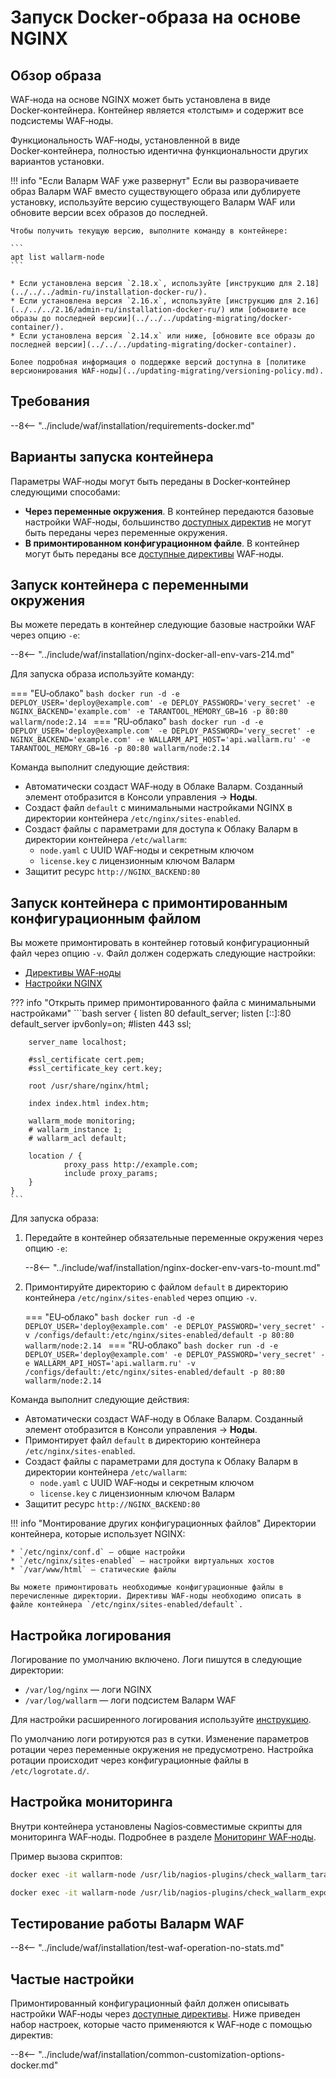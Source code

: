 [doc-ip-blocking]:            configure-ip-blocking-ru.md
[doc-wallarm-mode]:           configure-parameters-ru.md#wallarm_mode
[doc-config-params]:          configure-parameters-ru.md
[doc-monitoring]:             monitoring/intro.md
[waf-mode-instr]:                   configure-wallarm-mode.md
[logging-instr]:                    configure-logging.md
[proxy-balancer-instr]:             using-proxy-or-balancer-ru.md
[scanner-whitelisting-instr]:       scanner-ips-whitelisting.md
[process-time-limit-instr]:         configure-parameters-ru.md#wallarm_process_time_limit
[default-ip-blocking-settings]:     configure-ip-blocking-nginx-ru.md
[wallarm-acl-directive]:            configure-parameters-ru.md#wallarm_acl
[allocating-memory-guide]:          configuration-guides/allocate-resources-for-waf-node.md

# Запуск Docker‑образа на основе NGINX

## Обзор образа

WAF‑нода на основе NGINX может быть установлена в виде Docker‑контейнера. Контейнер является «толстым» и содержит все подсистемы WAF‑ноды.

Функциональность WAF‑ноды, установленной в виде Docker‑контейнера, полностью идентична функциональности других вариантов установки.

!!! info "Если Валарм WAF уже развернут"
    Если вы разворачиваете образ Валарм WAF вместо существующего образа или дублируете установку, используйте версию существующего Валарм WAF или обновите версии всех образов до последней.

    Чтобы получить текущую версию, выполните команду в контейнере: 

    ```
    apt list wallarm-node
    ```

    * Если установлена версия `2.18.x`, используйте [инструкцию для 2.18](../../../admin-ru/installation-docker-ru/).
    * Если установлена версия `2.16.x`, используйте [инструкцию для 2.16](../../../2.16/admin-ru/installation-docker-ru/) или [обновите все образы до последней версии](../../../updating-migrating/docker-container/).
    * Если установлена версия `2.14.x` или ниже, [обновите все образы до последней версии](../../../updating-migrating/docker-container).
    
    Более подробная информация о поддержке версий доступна в [политике версионирования WAF‑ноды](../updating-migrating/versioning-policy.md).

## Требования

--8<-- "../include/waf/installation/requirements-docker.md"

## Варианты запуска контейнера

Параметры WAF‑ноды могут быть переданы в Docker‑контейнер следующими способами:

* **Через переменные окружения**. В контейнер передаются базовые настройки WAF‑ноды, большинство [доступных директив](configure-parameters-ru.md) не могут быть переданы через переменные окружения.
* **В примонтированном конфигурационном файле**. В контейнер могут быть переданы все [доступные директивы](configure-parameters-ru.md) WAF‑ноды.

## Запуск контейнера с переменными окружения

Вы можете передать в контейнер следующие базовые настройки WAF через опцию `-e`:

--8<-- "../include/waf/installation/nginx-docker-all-env-vars-214.md"

Для запуска образа используйте команду:

=== "EU‑облако"
    ```bash
    docker run -d -e DEPLOY_USER='deploy@example.com' -e DEPLOY_PASSWORD='very_secret' -e NGINX_BACKEND='example.com' -e TARANTOOL_MEMORY_GB=16 -p 80:80 wallarm/node:2.14
    ```
=== "RU‑облако"
    ```bash
    docker run -d -e DEPLOY_USER='deploy@example.com' -e DEPLOY_PASSWORD='very_secret' -e NGINX_BACKEND='example.com' -e WALLARM_API_HOST='api.wallarm.ru' -e TARANTOOL_MEMORY_GB=16 -p 80:80 wallarm/node:2.14
    ```

Команда выполнит следующие действия:

* Автоматически создаст WAF‑ноду в Облаке Валарм. Созданный элемент отобразится в Консоли управления → **Ноды**.
* Создаст файл `default` с минимальными настройками NGINX в директории контейнера `/etc/nginx/sites-enabled`.
* Создаст файлы с параметрами для доступа к Облаку Валарм в директории контейнера `/etc/wallarm`:
    * `node.yaml` с UUID WAF‑ноды и секретным ключом
    * `license.key` с лицензионным ключом Валарм
* Защитит ресурс `http://NGINX_BACKEND:80`

## Запуск контейнера с примонтированным конфигурационным файлом

Вы можете примонтировать в контейнер готовый конфигурационный файл через опцию `-v`. Файл должен содержать следующие настройки:

* [Директивы WAF‑ноды](configure-parameters-ru.md)
* [Настройки NGINX](https://nginx.org/ru/docs/beginners_guide.html)

??? info "Открыть пример примонтированного файла с минимальными настройками"
    ```bash
    server {
        listen 80 default_server;
        listen [::]:80 default_server ipv6only=on;
        #listen 443 ssl;

        server_name localhost;

        #ssl_certificate cert.pem;
        #ssl_certificate_key cert.key;

        root /usr/share/nginx/html;

        index index.html index.htm;

        wallarm_mode monitoring;
        # wallarm_instance 1;
        # wallarm_acl default;

        location / {
                proxy_pass http://example.com;
                include proxy_params;
        }
    }
    ```

Для запуска образа:

1. Передайте в контейнер обязательные переменные окружения через опцию `-e`:

    --8<-- "../include/waf/installation/nginx-docker-env-vars-to-mount.md"

2. Примонтируйте директорию с файлом `default` в директорию контейнера `/etc/nginx/sites-enabled` через опцию `-v`.

    === "EU‑облако"
        ```bash
        docker run -d -e DEPLOY_USER='deploy@example.com' -e DEPLOY_PASSWORD='very_secret' -v /configs/default:/etc/nginx/sites-enabled/default -p 80:80 wallarm/node:2.14
        ```
    === "RU‑облако"
        ```bash
        docker run -d -e DEPLOY_USER='deploy@example.com' -e DEPLOY_PASSWORD='very_secret' -e WALLARM_API_HOST='api.wallarm.ru' -v /configs/default:/etc/nginx/sites-enabled/default -p 80:80 wallarm/node:2.14
        ```

Команда выполнит следующие действия:

* Автоматически создаст WAF‑ноду в Облаке Валарм. Созданный элемент отобразится в Консоли управления → **Ноды**.
* Примонтирует файл `default` в директорию контейнера `/etc/nginx/sites-enabled`.
* Создаст файлы с параметрами для доступа к Облаку Валарм в директории контейнера `/etc/wallarm`:
    * `node.yaml` с UUID WAF‑ноды и секретным ключом
    * `license.key` с лицензионным ключом Валарм
* Защитит ресурс `http://NGINX_BACKEND:80`

!!! info "Монтирование других конфигурационных файлов"
    Директории контейнера, которые использует NGINX:

    * `/etc/nginx/conf.d` — общие настройки
    * `/etc/nginx/sites-enabled` — настройки виртуальных хостов
    * `/var/www/html` — статические файлы

    Вы можете примонтировать необходимые конфигурационные файлы в перечисленные директории. Директивы WAF‑ноды необходимо описать в файле контейнера `/etc/nginx/sites-enabled/default`.

## Настройка логирования

Логирование по умолчанию включено. Логи пишутся в следующие директории:

* `/var/log/nginx` — логи NGINX
* `/var/log/wallarm` — логи подсистем Валарм WAF

Для настройки расширенного логирования используйте [инструкцию](configure-logging.md).

По умолчанию логи ротируются раз в сутки. Изменение параметров ротации через переменные окружения не предусмотрено. Настройка ротации происходит через конфигурационные файлы в `/etc/logrotate.d/`.

## Настройка мониторинга

Внутри контейнера установлены Nagios‑совместимые скрипты для мониторинга WAF‑ноды. Подробнее в разделе [Мониторинг WAF‑ноды][doc-monitoring].

Пример вызова скриптов:

``` bash
docker exec -it wallarm-node /usr/lib/nagios-plugins/check_wallarm_tarantool_timeframe -w 1800 -c 900
```

``` bash
docker exec -it wallarm-node /usr/lib/nagios-plugins/check_wallarm_export_delay -w 120 -c 300
```

## Тестирование работы Валарм WAF

--8<-- "../include/waf/installation/test-waf-operation-no-stats.md"

## Частые настройки

Примонтированный конфигурационный файл должен описывать настройки WAF‑ноды через [доступные директивы](configure-parameters-ru.md). Ниже приведен набор настроек, которые часто применяются к WAF‑ноде с помощью директив:

--8<-- "../include/waf/installation/common-customization-options-docker.md"
